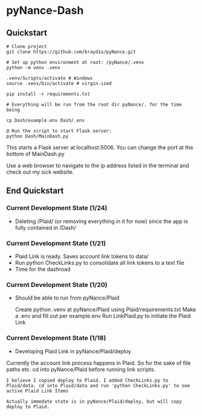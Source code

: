 # pyNance-Dash

## Quickstart

```
# Clone project
git clone https://github.com/braydio/pyNance.git

# Set up python environment at root: /pyNance/.venv
python -m venv .venv

.venv/Scripts/activate # Windows
source .venv/bin/activate # virgin-ized

pip install -r requirements.txt

# Everything will be run from the root dir pyNance/. for the time being

cp Dash/example.env Dash/.env

@ Run the script to start Flask server:
python Dash/MainDash.py
```

This starts a Flask server at localhost:5006. You can change the port at the bottom of MainDash.py

Use a web browser to navigate to the ip address listed in the terminal and check out my sick website.

## End Quickstart

### Current Development State (1/24)
- Deleting /Plaid/ (or removing everything in it for now) since the app is fully contained in /Dash/

### Current Development State (1/21) 
- Plaid Link is ready. Saves account link tokens to data/
- Run python CheckLinks.py to consolidate all link tokens to a text file
- Time for the dashroad

### Current Development State (1/20) 
- Should be able to run from pyNance/Plaid

    Create python .venv at pyNance/Plaid using Plaid/requirements.txt
    Make a .env and fill out per example.env
    Run LinkPlaid.py to initiate the Plaid Link

### Current Development State (1/18) 
- Developing Plaid Link in pyNance/Plaid/deploy

Currently the account link process happens in Plaid. So for the sake of file paths etc. cd into pyNance/Plaid before running link scripts.

    I believe I copied deploy to Plaid. I added CheckLinks.py to Plaid/data. cd into Plaid/data and run 'python CheckLinks.py' to see active Plaid Link Items

    Actually immedate state is in pyNance/Plaid/deploy, but will copy deploy to Plaid.
